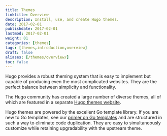 ```yaml
---
title: Themes
linktitle: Overview
description: Install, use, and create Hugo themes.
date: 2017-02-01
publishdate: 2017-02-01
lastmod: 2017-02-01
weight: 01
categories: [themes]
tags: [themes,introduction,overview]
draft: false
aliases: [/themes/overview/]
toc: false
---
```


Hugo provides a robust theming system that is easy to implement but capable of producing even the most complicated websites. They are the perfect balance between simplicity and functionality.

The Hugo community has created a large number of diverse themes, all of which are featured in a separate [Hugo themes website][hugothemes].

Hugo themes are powered by the excellent Go template library. If you are new to Go templates, see our [primer on Go templates][goprimer] and are structured in such a way to eliminate code duplication. They are easy to simultaneously customize while retaining upgradability with the upstream theme.

[goprimer]: /templates/go-templates/
[hugothemes]: http://themes.gohugo.io/
